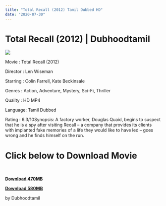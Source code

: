 ```yaml
---
title: "Total Recall (2012) Tamil Dubbed HD"
date: "2020-07-30"
---
```


# Total Recall (2012) | Dubhoodtamil

[![](https://1.bp.blogspot.com/-X9y1I7EbBB8/XyLDJMfa7GI/AAAAAAAAB2M/h6xmIKy_15k7GsHiJPkllMHiUaXkfSeugCNcBGAsYHQ/w500-h313/u2D7pN.jpg)](https://1.bp.blogspot.com/-X9y1I7EbBB8/XyLDJMfa7GI/AAAAAAAAB2M/h6xmIKy_15k7GsHiJPkllMHiUaXkfSeugCNcBGAsYHQ/s1920/u2D7pN.jpg)

Movie : Total Recall (2012)

Director : Len Wiseman

Starring : Colin Farrell, Kate Beckinsale

Genres : Action, Adventure, Mystery, Sci-Fi, Thriller

Quality : HD MP4

Language: Tamil Dubbed

Rating : 6.3/10Synopsis: A factory worker, Douglas Quaid, begins to suspect that he is a spy after visiting Recall – a company that provides its clients with implanted fake memories of a life they would like to have led – goes wrong and he finds himself on the run.

# Click below to Download Movie

[  
](#)

**[Download 470MB](#)**

**[Download 580MB](#)**

by Dubhoodtamil
